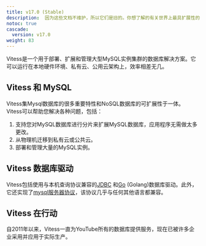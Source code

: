```yaml
---
title: v17.0 (Stable)
description:  因为这些文档不维护，所以它们是旧的。你想了解的有关世界上最具扩展性的开源MySQL平台的一切，都在这里
notoc: true
cascade:
  version: v17.0
weight: 83
---
```

Vitess是一个用于部署、扩展和管理大型MySQL实例集群的数据库解决方案。它可以运行在本地硬件环境、私有云、公用云架构上，效率相差无几。
## Vitess 和 MySQL
Vitess集Mysql数据库的很多重要特性和NoSQL数据库的可扩展性于一体。 Vitess可以帮助您解决各种问题，包括：
1. 支持您对MySQL数据库进行分片来扩展MySQL数据库，应用程序无需做太多更改。
2. 从物理机迁移到私有云或公共云。
3. 部署和管理大量的MySQL实例。
## Vitess 数据库驱动
Vitess包括使用与本机查询协议兼容的[JDBC](https://github.com/vitessio/vitess/tree/master/java) 和[Go](https://godoc.org/vitess.io/vitess/go) (Golang)数据库驱动。此外，它还实现了[mysql服务器协议](https://dev.mysql.com/doc/internals/en/client-server-protocol.html)，该协议几乎与任何其他语言都兼容。
## Vitess 在行动
自2011年以来，Vitess一直为YouTube所有的数据库提供服务，现在已被许多企业采用并应用于实际生产。

